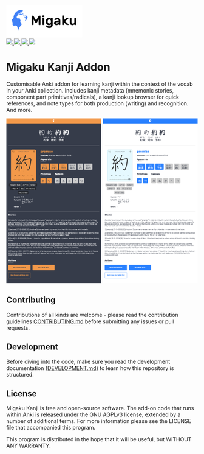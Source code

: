 <img src=".github/_migaku-logo-with-text.png" alt="Migaku Logo" width="200px"/>
<br/>

<!-- <a title="Rate on AnkiWeb" href="https://ankiweb.net/shared/info/278530045"><img src="https://glutanimate.com/logos/ankiweb-rate.svg"></a> -->
<a title="Support Migaku on Patreon" href="https://www.patreon.com/Migaku">
    <img src="https://img.shields.io/badge/patreon-support-orange.svg">
</a>
<a title="Subscribe to Immerse with Migaku" href="https://www.youtube.com/channel/UCQFe3x4WAgm7joN5daMm5Ew">
    <img src="https://img.shields.io/badge/YouTube-Immerse%20with%20Migaku-red">
</a>
<a title="Follow Migaku on Twitter" href="https://twitter.com/MigakuOfficial">
    <img src="https://img.shields.io/badge/Twitter-Immerse%20with%20Migaku-blue">
</a>
<a title="License: GNU AGPLv3" href="https://github.com/migaku-official/Migaku-Japanese-Addon/blob/master/LICENSE"><img  src="https://img.shields.io/badge/license-GNU AGPLv3-green.svg"></a>

# Migaku Kanji Addon

Customisable Anki addon for learning kanji within the context of the vocab in your Anki collection. Includes kanji metadata (mnemonic stories, component part primitives/radicals), a kanji lookup browser for quick references, and note types for both production (writing) and recognition. And more.

<img src=".github/_recognition-back-dark.png" alt="Recognition note type (back, dark mode)" width="250px"/>
<img src=".github/_recognition-back-light.png" alt="Recognition note type (back, light mode)" width="250px"/>

## Contributing

Contributions of all kinds are welcome - please read the contribution guidelines [CONTRIBUTING.md](.github/CONTRIBUTING.md) before submitting any issues or pull requests.

## Development

Before diving into the code, make sure you read the development documentation ([DEVELOPMENT.md](DEVELOPMENT.md)) to learn how this repository is structured.

## License

Migaku Kanji is free and open-source software. The add-on code that runs within Anki is released under the GNU AGPLv3 license, extended by a number of additional terms. For more information please see the LICENSE file that accompanied this program.

This program is distributed in the hope that it will be useful, but WITHOUT ANY WARRANTY.